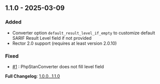 
## 1.1.0 - 2025-03-09

### Added

- Converter option `default_result_level_if_empty` to customize default SARIF Result Level field if not provided
- Rector 2.0 support (requires at least version 2.0.10)

### Fixed

- [#1](https://github.com/llaville/sarif-php-converters/issues/1) : PhpStanConverter does not fill level field

**Full Changelog**: [1.0.0...1.1.0](https://github.com/llaville/sarif-php-converters/compare/1.0.0...1.1.0)
